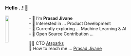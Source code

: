 ### Hello ..! 👋

<!--
**prasadjivane/prasadjivane** is a ✨ _special_ ✨ repository because its `README.md` (this file) appears on your GitHub profile.

Here are some ideas to get you started:

- 🔭 I’m currently working on ...
- 🌱 I’m currently learning ...
- 👯 I’m looking to collaborate on ...
- 🤔 I’m looking for help with ...
- 💬 Ask me about ...
- 📫 How to reach me: ...
- 😄 Pronouns: ...
- ⚡ Fun fact: ...
-->

<img align="left" width="15%" src="https://avatars.githubusercontent.com/u/26869583?s=400&u=8c9a996345561857883551a696cfd390c0a0930b&v=4">
- 👋 I’m <strong>Prasad Jivane</strong><br>
- 👀 Interested in ... Product Development <br>
- 🌱 Currently exploring ... Machine Learning & AI<br>
- 💞️ Open Source Contribution ... <br>

🧑‍💻	CTO [Atsparks](https://github.com/prasadjivane)<br>
💬 How to reach me ... [Prasad Jivane](https://github.com/prasadjivane)
